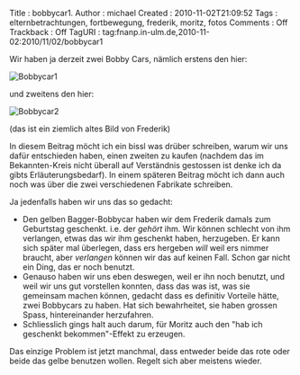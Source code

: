 Title     : bobbycar1.
Author    : michael
Created   : 2010-11-02T21:09:52
Tags      : elternbetrachtungen, fortbewegung, frederik, moritz, fotos
Comments  : Off
Trackback : Off
TagURI    : tag:fnanp.in-ulm.de,2010-11-02:2010/11/02/bobbycar1

Wir haben ja derzeit zwei Bobby Cars, nämlich erstens den hier:

![Bobbycar1](http://fnanp.in-ulm.de/frederik_und_moritz/photos/2010_08/tempdir/640x480/IMG_7156.jpg)

und zweitens den hier:

![Bobbycar2](http://fnanp.in-ulm.de/frederik/mehr_photos/Juli%202009/:tmp/640x480/IMG_4204.jpg)

(das ist ein ziemlich altes Bild von Frederik)

In diesem Beitrag möcht ich ein bissl was drüber schreiben, warum wir uns
dafür entschieden haben, einen zweiten zu kaufen (nachdem das im
Bekannten-Kreis nicht überall auf Verständnis gestossen ist denke ich da gibts
Erläuterungsbedarf). In einem späteren Beitrag möcht ich dann auch noch was
über die zwei verschiedenen Fabrikate schreiben.

Ja jedenfalls haben wir uns das so gedacht:

* Den gelben Bagger-Bobbycar haben wir dem Frederik damals zum Geburtstag
  geschenkt. i.e. der _gehört_ ihm. Wir können schlecht von ihm verlangen,
  etwas das wir ihm geschenkt haben, herzugeben. Er kann sich später mal
  überlegen, dass ers hergeben _will_ weil ers nimmer braucht, aber
  _verlangen_ können wir das auf keinen Fall. Schon gar nicht ein Ding, das er
  noch benutzt.
* Genauso haben wir uns eben deswegen, weil er ihn noch benutzt, und weil wir
  uns gut vorstellen konnten, dass das was ist, was sie gemeinsam machen
  können, gedacht dass es definitiv Vorteile hätte, zwei Bobbycars zu haben.
  Hat sich bewahrheitet, sie haben grossen Spass, hintereinander herzufahren.
* Schliesslich gings halt auch darum, für Moritz auch den "hab ich geschenkt
  bekommen"-Effekt zu erzeugen. 

Das einzige Problem ist jetzt manchmal, dass entweder beide das rote oder
beide das gelbe benutzen wollen. Regelt sich aber meistens wieder.
